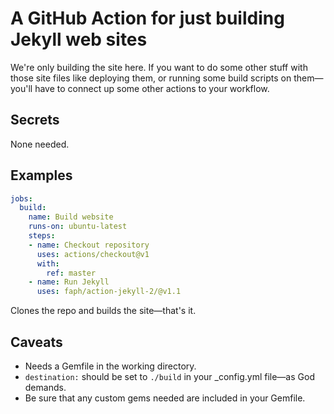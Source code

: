 # A GitHub Action for just building Jekyll web sites

We're only building the site here. If you want to do some other stuff with those
site files like deploying them, or running some build scripts on them—you'll 
have to connect up some other actions to your workflow.

## Secrets

None needed.

## Examples

```yaml
jobs:
  build:
    name: Build website
    runs-on: ubuntu-latest
    steps:
    - name: Checkout repository
      uses: actions/checkout@v1
      with:
        ref: master
    - name: Run Jekyll
      uses: faph/action-jekyll-2/@v1.1
```

Clones the repo and builds the site—that's it.

## Caveats

* Needs a Gemfile in the working directory.
* `destination:` should be set to `./build` in your _config.yml file—as God demands.
* Be sure that any custom gems needed are included in your Gemfile.
